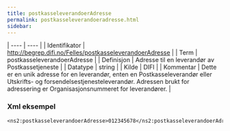 ```yaml
---
title: postkasseleverandoerAdresse
permalink: postkasseleverandoeradresse.html
sidebar:
---
```


| ---- | ---- |
| Identifikator | http://begrep.difi.no/Felles/postkasseleverandoerAdresse |
| Term | postkasseleverandoerAdresse |
| Definisjon | Adresse til en leverandør av Postkassetjeneste |
| Datatype | string |
| Kilde | DIFI |
| Kommentar | Dette er en unik adresse for en leverandør, enten en Postkasseleverandør eller Utskrifts- og forsendelsestjenesteleverandør. Adressen brukt for adressering er Organisasjonsnummeret for leverandører. | 

### Xml eksempel

```
<ns2:postkasseleverandoerAdresse>012345678</ns2:postkasseleverandoerAdresse>
```


